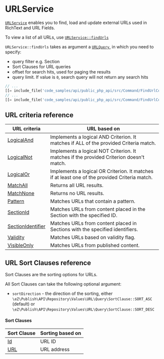 # URLService

[`URLService`](https://github.com/ezsystems/ezplatform-kernel/blob/v1.0.0/eZ/Publish/API/Repository/URLService.php)
enables you to find, load and update external URLs used in RichText and URL Fields.

To view a list of all URLs, use [`URLService::findUrls`](https://github.com/ezsystems/ezplatform-kernel/blob/v1.0.0/eZ/Publish/API/Repository/URLService.php#L38)

`URLService::findUrls` takes as argument a [`URLQuery`,](https://github.com/ezsystems/ezplatform-kernel/blob/v1.0.0/eZ/Publish/API/Repository/Values/URL/URLQuery.php)
in which you need to specify:

- query filter e.g. Section
- Sort Clauses for URL queries
- offset for search hits, used for paging the results
- query limit. If value is `0`, search query will not return any search hits

```php
// ...
[[= include_file('code_samples/api/public_php_api/src/Command/FindUrlCommand.php', 9, 12) =]]
// ...
[[= include_file('code_samples/api/public_php_api/src/Command/FindUrlCommand.php', 43, 58) =]]
```

## URL criteria reference

|URL criteria|URL based on|
|------------|------------|
|[LogicalAnd](url_reference/logicaland_criterion.md)|Implements a logical AND Criterion. It matches if ALL of the provided Criteria match.|
|[LogicalNot](url_reference/logicalnot_criterion.md)|Implements a logical NOT Criterion. It matches if the provided Criterion doesn't match.|
|[LogicalOr](url_reference/logicalor_criterion.md)|Implements a logical OR Criterion. It matches if at least one of the provided Criteria match.|
|[MatchAll](url_reference/matchall_criterion.md)|Returns all URL results.|
|[MatchNone](url_reference/matchnone_criterion.md)|Returns no URL results.|
|[Pattern](url_reference/pattern_criterion.md)|Matches URLs that contain a pattern.|
|[SectionId](url_reference/sectionid_criterion.md)|Matches URLs from content placed in the Section with the specified ID.|
|[SectionIdentifier](url_reference/sectionidentifier_criterion.md)|Matches URLs from content placed in Sections with the specified identifiers.|
|[Validity](url_reference/validity_criterion.md)|Matches URLs based on validity flag.|
|[VisibleOnly](url_reference/visibleonly_criterion.md)|Matches URLs from published content.|

## URL Sort Clauses reference

Sort Clauses are the sorting options for URLs.

All Sort Clauses can take the following optional argument:

- `sortDirection` - the direction of the sorting, either `\eZ\Publish\API\Repository\Values\URL\Query\SortClause::SORT_ASC` (default) or `\eZ\Publish\API\Repository\Values\URL\Query\SortClause::SORT_DESC`

#### Sort Clauses 

| Sort Clause | Sorting based on |
|-----|-----|
|[Id](url_reference/id_sort_clause.md)|URL ID|
|[URL](url_reference/url_sort_clause.md)|URL address|
